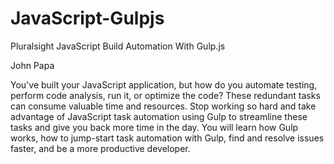 # JavaScript-Gulpjs
Pluralsight JavaScript Build Automation With Gulp.js

John Papa

You've built your JavaScript application, but how do you automate testing, perform code analysis, run it, or optimize the code? These redundant tasks can consume valuable time and resources. Stop working so hard and take advantage of JavaScript task automation using Gulp to streamline these tasks and give you back more time in the day. You will learn how Gulp works, how to jump-start task automation with Gulp, find and resolve issues faster, and be a more productive developer.
